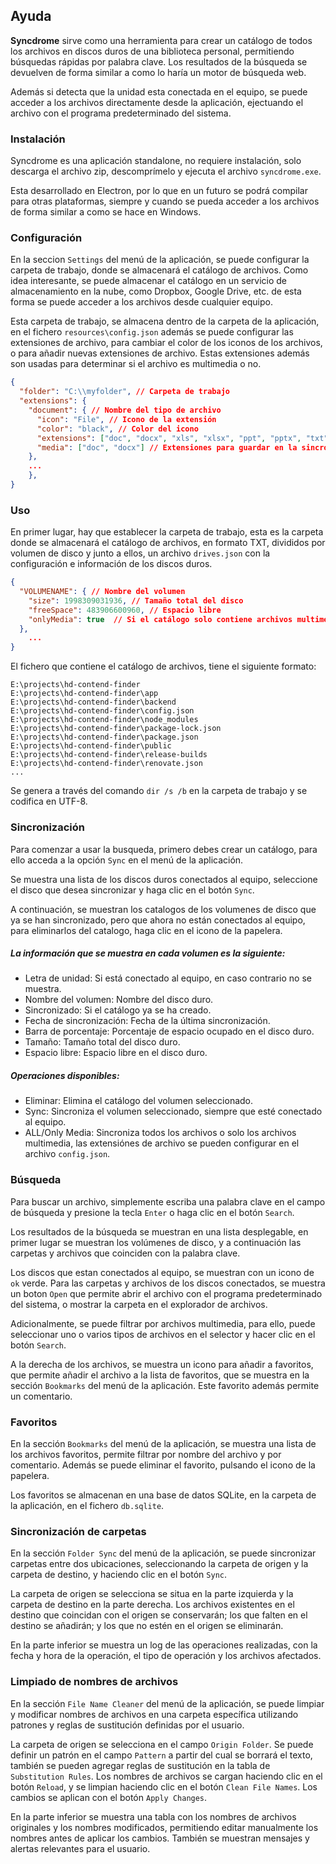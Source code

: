 ## Ayuda

**Syncdrome** sirve como una herramienta para crear un catálogo de todos los archivos en discos duros de una biblioteca personal, permitiendo búsquedas rápidas por palabra clave. Los resultados de la búsqueda se devuelven de forma similar a como lo haría un motor de búsqueda web.

Además si detecta que la unidad esta conectada en el equipo, se puede acceder a los archivos directamente desde la aplicación, ejectuando el archivo con el programa predeterminado del sistema.

### Instalación

Syncdrome es una aplicación standalone, no requiere instalación, solo descarga el archivo zip, descomprímelo y ejecuta el archivo `syncdrome.exe`.

Esta desarrollado en Electron, por lo que en un futuro se podrá compilar para otras plataformas, siempre y cuando se pueda acceder a los archivos de forma similar a como se hace en Windows.


### Configuración	

En la seccion `Settings` del menú de la aplicación, se puede configurar la carpeta de trabajo, donde se almacenará el catálogo de archivos. Como idea interesante, se puede almacenar el catálogo en un servicio de almacenamiento en la nube, como Dropbox, Google Drive, etc. de esta forma se puede acceder a los archivos desde cualquier equipo.

Esta carpeta de trabajo, se almacena dentro de la carpeta de la aplicación, en el fichero `resources\config.json` además se puede configurar las extensiones de archivo, para
 cambiar el color de los iconos de los archivos, o para añadir nuevas extensiones de archivo. Estas extensiones además son usadas para determinar si el archivo es multimedia o no.

```json
{
  "folder": "C:\\myfolder", // Carpeta de trabajo
  "extensions": {
    "document": { // Nombre del tipo de archivo
      "icon": "File", // Icono de la extensión
      "color": "black", // Color del icono
      "extensions": ["doc", "docx", "xls", "xlsx", "ppt", "pptx", "txt", "odt", "ods", "odp"], // Extensiones de archivo
      "media": ["doc", "docx"] // Extensiones para guardar en la sincronización de solo multimedia
    },
    ...
    },
}
```


### Uso

En primer lugar, hay que establecer la carpeta de trabajo, esta es la carpeta donde se almacenará el catálogo de archivos, en formato TXT, divididos por volumen de disco y junto a ellos, un archivo `drives.json` con la configuración e información de los discos duros.

```json
{
  "VOLUMENAME": { // Nombre del volumen
    "size": 1998309031936, // Tamaño total del disco
    "freeSpace": 483906600960, // Espacio libre
    "onlyMedia": true  // Si el catálogo solo contiene archivos multimedia
  },
    ...  
}
```

El fichero que contiene el catálogo de archivos, tiene el siguiente formato:

```text
E:\projects\hd-contend-finder
E:\projects\hd-contend-finder\app
E:\projects\hd-contend-finder\backend
E:\projects\hd-contend-finder\config.json
E:\projects\hd-contend-finder\node_modules
E:\projects\hd-contend-finder\package-lock.json
E:\projects\hd-contend-finder\package.json
E:\projects\hd-contend-finder\public
E:\projects\hd-contend-finder\release-builds
E:\projects\hd-contend-finder\renovate.json
...
```

Se genera a través del comando `dir /s /b` en la carpeta de trabajo y se codifica en UTF-8.

### Sincronización

Para comenzar a usar la busqueda, primero debes crear un catálogo, para ello acceda a la opción `Sync` en el menú de la aplicación.

Se muestra una lista de los discos duros conectados al equipo, seleccione el disco que desea sincronizar y haga clic en el botón `Sync`.

A continuación, se muestran los catalogos de los volumenes de disco que ya se han sincronizado, pero que ahora no están conectados al equipo, para eliminarlos del catalogo, haga clic en el icono de la papelera.

##### La información que se muestra en cada volumen es la siguiente:

- Letra de unidad: Si está conectado al equipo, en caso contrario no se muestra.
- Nombre del volumen: Nombre del disco duro.
- Sincronizado: Si el catálogo ya se ha creado.
- Fecha de sincronización: Fecha de la última sincronización.
- Barra de porcentaje: Porcentaje de espacio ocupado en el disco duro.
- Tamaño: Tamaño total del disco duro.
- Espacio libre: Espacio libre en el disco duro.

##### Operaciones disponibles:

- Eliminar: Elimina el catálogo del volumen seleccionado.
- Sync: Sincroniza el volumen seleccionado, siempre que esté conectado al equipo.
- ALL/Only Media: Sincroniza todos los archivos o solo los archivos multimedia, las extensiónes de archivo se pueden configurar en el archivo `config.json`.

### Búsqueda

Para buscar un archivo, simplemente escriba una palabra clave en el campo de búsqueda y presione la tecla `Enter` o haga clic en el botón `Search`.

Los resultados de la búsqueda se muestran en una lista desplegable, en primer lugar se muestran los volúmenes de disco, y a continuación las carpetas y archivos que coinciden con la palabra clave.

Los discos que estan conectados al equipo, se muestran con un icono de `ok` verde. Para las carpetas y archivos de los discos conectados, se muestra un boton `Open` que permite abrir el archivo con el programa predeterminado del sistema, o mostrar la carpeta en el explorador de archivos.

Adicionalmente, se puede filtrar por archivos multimedia, para ello, puede seleccionar uno o varios tipos de archivos en el selector y hacer clic en el botón `Search`.

A la derecha de los archivos, se muestra un icono para añadir a favoritos, que permite añadir el archivo a la lista de favoritos, que se muestra en la sección `Bookmarks` del menú de la aplicación. Este favorito además permite un comentario.

### Favoritos

En la sección `Bookmarks` del menú de la aplicación, se muestra una lista de los archivos favoritos, permite filtrar por nombre del archivo y por comentario. Además se puede eliminar el favorito, pulsando el icono de la papelera.

Los favoritos se almacenan en una base de datos SQLite, en la carpeta de la aplicación, en el fichero `db.sqlite`.

### Sincronización de carpetas

En la sección `Folder Sync` del menú de la aplicación, se puede sincronizar carpetas entre dos ubicaciones, seleccionando la carpeta de origen y la carpeta de destino, y haciendo clic en el botón `Sync`.

La carpeta de origen se selecciona se situa en la parte izquierda y la carpeta de destino en la parte derecha. Los archivos existentes en el destino que coincidan con el origen se conservarán; los que falten en el destino se añadirán; y los que no estén en el origen se eliminarán.

En la parte inferior se muestra un log de las operaciones realizadas, con la fecha y hora de la operación, el tipo de operación y los archivos afectados.

### Limpiado de nombres de archivos

En la sección `File Name Cleaner` del menú de la aplicación, se puede limpiar y modificar nombres de archivos en una carpeta específica utilizando patrones y reglas de sustitución definidas por el usuario.

La carpeta de origen se selecciona en el campo `Origin Folder`. Se puede definir un patrón en el campo `Pattern` a partir del cual se borrará el texto,
 también se pueden agregar reglas de sustitución en la tabla de `Substitution Rules`. Los nombres de archivos se cargan haciendo clic en el botón `Reload`, y se limpian haciendo clic en el botón `Clean File Names`. Los cambios se aplican con el botón `Apply Changes`.

En la parte inferior se muestra una tabla con los nombres de archivos originales y los nombres modificados, permitiendo editar manualmente los nombres antes de aplicar los cambios. También se muestran mensajes y alertas relevantes para el usuario.